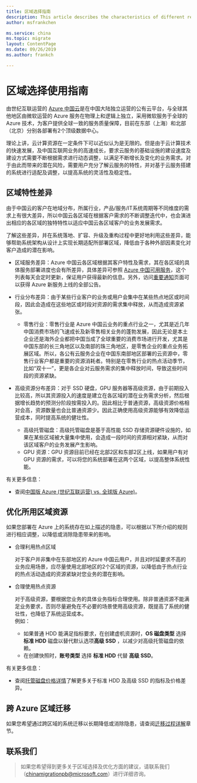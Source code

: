 ```yaml
---
title: 区域选择指南
description: This article describes the characteristics of different regions of Azure China and can help you choose the applicable region for your company.(tbd)
author: msfrankchen

ms.service: china 
ms.topic: migrate
layout: ContentPage 
ms.date: 09/26/2019
ms.author: frankch

---
```


# 区域选择使用指南

由世纪互联运营的 [Azure 中国云](https://www.azure.cn/zh-cn/home/features/what-is-azure/)是在中国大陆独立运营的公有云平台，与全球其他地区由微软运营的 Azure 服务在物理上和逻辑上独立，采用微软服务于全球的 Azure 技术，为客户提供全球一致的服务质量保障，目前在东部（上海）和北部（北京）分别各部署有2个顶级数据中心。  

理论上讲，云计算资源在一定条件下可以近似认为是无限的。但是由于云计算技术的快速发展，及中国互联网业务的高速成长，要求云服务的基础设施的建设速度及建设方式需要不断根据需求进行动态调整，以满足不断增长及变化的业务需求。对于由此而带来的潜在风险，需要用户充分了解云服务的特性，并对基于云服务搭建的系统进行适配及调整，以提高系统的灵活性及稳定性。

## 区域特性差异

由于中国云的客户在地域分布，所属行业，产品/服务/IT系统周期等不同维度的需求上有很大差异，所以中国云各区域在根据客户需求的不断调整迭代中，也会演进出相应的各区域的独特特性以适应中国云各区域客户的业务发展需求。  

了解这些差异，并在系统落地、扩容、升级及重构过程中更好地利用这些差异，能够帮助系统架构从设计上实现长期适配所部署区域，降低由于各种外部因素变化对客户造成的潜在影响。

* 区域服务差异：Azure 中国云各区域根据其客户特性及需求，其在各区域的具体服务部署进度也会有所差异，具体差异可参照 [Azure 中国可用服务](https://www.azure.cn/zh-cn/home/features/products-by-region)，这个列表每天会定时更新，保证用户获得最新的信息。另外，访问[重要通知](https://www.azure.cn/zh-cn/what-is-new/)页面可以获得 Azure 新服务上线的全部公告。

* 行业分布差异：由于某些行业客户的业务或用户会集中在某些热点地区或时间段，因此会造成在这些地区或时段对资源的需求集中释放，从而造成资源紧张。
  * 零售行业：零售行业是 Azure 中国云业务的重点行业之一，尤其是近几年中国消费市场的飞速成长及新零售相关业务的蓬勃发展，因此无论是本土企业还是海外企业都把中国当成了全球重要的消费市场进行开发，尤其是中国东部的长三角地区以及南部的珠三角地区，是零售企业的重点业务拓展区域。所以，各公有云服务企业在中国东南部地区部署的云资源中，零售行业客户都是重要的资源消耗者。特别是在零售行业的热点活动季节，比如“双十一”，更是各企业对云服务需求的集中释放时间，导致这些时间段的资源紧缺。

* 高级资源分布差异：对于 SSD 硬盘，GPU 服务器等高级资源，由于前期投入比较高，所以其资源投入的速度是建立在各区域的潜在业务需求分析，然后根据增长趋势的预测分阶段按需投入的。因此相比于普通资源，高级资源价格相对会高，资源数量也会比普通资源少。因此正确使用高级资源能够有效降低运营成本，同时提高系统的健壮性。
  * 高级托管磁盘：高级托管磁盘是基于高性能 SSD 存储资源硬件设施的，如果在某些区域被大量集中使用，会造成一段时间的资源相对紧缺，从而对该区域客户的业务发展产生影响。
  * GPU 资源：GPU 资源目前已经在北部2区和东部2区上线，如果用户有对 GPU 资源的需求，可以将您的系统部署在这两个区域，以提高整体系统性能。

有关更多信息：

* 查阅[中国版 Azure (世纪互联运营) vs. 全球版 Azure)](https://www.microsoft.com/china/azure/index.html)。

## 优化所用区域资源

如果您部署在 Azure 上的系统存在如上描述的隐患，可以根据以下所介绍的规则进行相应调整，以降低或消除隐患带来的影响。

* 合理利用热点区域

    对于客户并非集中在东部地区的 Azure 中国云用户，并且对时延要求不高的业务应用场景，应尽量使用北部地区的2个区域的资源，以降低由于热点行业的热点活动造成的资源紧缺对您业务的潜在影响。

* 合理使用热点资源

    对于高级资源，要根据您业务的具体业务指标合理使用。除非普通资源不能满足业务要求，否则尽量避免在不必要的场景使用高级资源，既提高了系统的健壮性，也降低了系统运营成本。  
    例如：
    * 如果普通 HDD 能满足指标要求，在创建虚机资源时，**OS 磁盘类型** 选择**标准 HDD** 磁盘以替代默认选项**高级 SSD** ，以减少对高级托管磁盘的依赖。
    * 在创建快照时，**账号类型** 选择 **标准 HDD** 代替 **高级 SSD**。

有关更多信息：

* 查阅[托管磁盘价格详情](https://www.azure.cn/zh-cn/pricing/details/storage/managed-disks/)了解更多关于标准 HDD 及高级 SSD 的指标及价格差异。

## 跨 Azure 区域迁移

如果您希望通过跨区域的系统迁移以长期降低或消除隐患，请查阅[迁移过程详解](china-migration-process.md)章节。

## 联系我们

>如果您希望得到更多关于区域选择及优化方面的建议，请联系我们（chinamigrationpb@microsoft.com）进行详细咨询。
